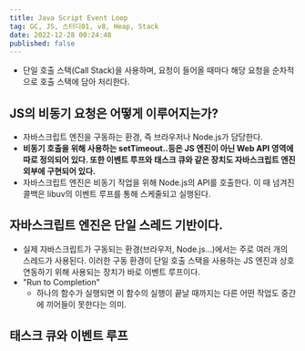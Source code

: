 ```yaml
---
title: Java Script Event Loop
tag: GC, JS, 스터디01, v8, Heap, Stack
date: 2022-12-28 00:24:48
published: false
---
```


- 단일 호출 스택(Call Stack)을 사용하며, 요청이 들어올 때마다 해당 요청을 순차적으로 호출 스택에 담아 처리한다.

## JS의 비동기 요청은 어떻게 이루어지는가?

- 자바스크립트 엔진을 구동하는 환경, 즉 브라우저나 Node.js가 담당한다.
- **비동기 호출을 위해 사용하는 setTimeout..등은 JS 엔진이 아닌 Web API 영역에 따로 정의되어 있다. 또한 이벤트 루프와 태스크 큐와 같은 장치도 자바스크립트 엔진 외부에 구현되어 있다.**
- 자바스크립트 엔진은 비동기 작업을 위해 Node.js의 API를 호출한다. 이 때 넘겨진 콜백은 libuv의 이벤트 루프를 통해 스케줄되고 실행된다.

## 자바스크립트 엔진은 단일 스레드 기반이다.

- 실제 자바스크립트가 구동되는 환경(브라우저, Node.js...)에서는 주로 여러 개의 스레드가 사용된다. 이러한 구동 환경이 단일 호출 스택을 사용하는 JS 엔진과 상호 연동하기 위해 사용되는 장치가 바로 이벤트 루프이다.
- "Run to Completion"
  - 하나의 함수가 실행되면 이 함수의 실행이 끝날 때까지는 다른 어떤 작업도 중간에 끼어들이 못한다는 의미.

## 태스크 큐와 이벤트 루프
